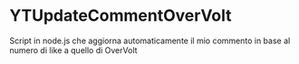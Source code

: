 # YTUpdateCommentOverVolt
Script in node.js che aggiorna automaticamente il mio commento in base al numero di like a quello di OverVolt
